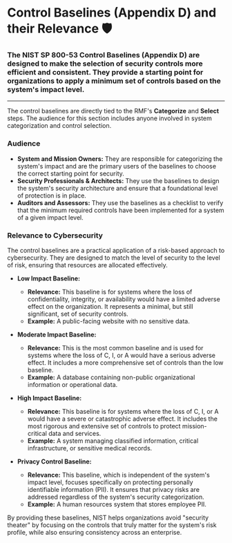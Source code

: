 # Control Baselines (Appendix D) and their Relevance 🛡️
### The NIST SP 800-53 Control Baselines (Appendix D) are designed to make the selection of security controls more efficient and consistent. They provide a starting point for organizations to apply a minimum set of controls based on the system's impact level.

***



The control baselines are directly tied to the RMF's **Categorize** and **Select** steps. The audience for this section includes anyone involved in system categorization and control selection.

### **Audience**
* **System and Mission Owners:** They are responsible for categorizing the system's impact and are the primary users of the baselines to choose the correct starting point for security.
* **Security Professionals & Architects:** They use the baselines to design the system's security architecture and ensure that a foundational level of protection is in place.
* **Auditors and Assessors:** They use the baselines as a checklist to verify that the minimum required controls have been implemented for a system of a given impact level.

### **Relevance to Cybersecurity**

The control baselines are a practical application of a risk-based approach to cybersecurity. They are designed to match the level of security to the level of risk, ensuring that resources are allocated effectively.

* **Low Impact Baseline:**
    * **Relevance:** This baseline is for systems where the loss of confidentiality, integrity, or availability would have a limited adverse effect on the organization. It represents a minimal, but still significant, set of security controls.
    * **Example:** A public-facing website with no sensitive data.

* **Moderate Impact Baseline:**
    * **Relevance:** This is the most common baseline and is used for systems where the loss of C, I, or A would have a serious adverse effect. It includes a more comprehensive set of controls than the low baseline.
    * **Example:** A database containing non-public organizational information or operational data.

* **High Impact Baseline:**
    * **Relevance:** This baseline is for systems where the loss of C, I, or A would have a severe or catastrophic adverse effect. It includes the most rigorous and extensive set of controls to protect mission-critical data and services.
    * **Example:** A system managing classified information, critical infrastructure, or sensitive medical records.

* **Privacy Control Baseline:**
    * **Relevance:** This baseline, which is independent of the system's impact level, focuses specifically on protecting personally identifiable information (PII). It ensures that privacy risks are addressed regardless of the system's security categorization.
    * **Example:** A human resources system that stores employee PII.

By providing these baselines, NIST helps organizations avoid "security theater" by focusing on the controls that truly matter for the system's risk profile, while also ensuring consistency across an enterprise.
